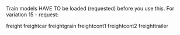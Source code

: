 Train models HAVE TO be loaded (requested) before you use this.
For variation 15 - request:

freight
freightcar
freightgrain
freightcont1
freightcont2
freighttrailer

